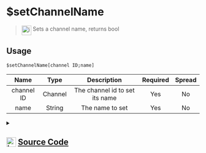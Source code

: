 # $setChannelName
> <img align="top" src="https://upload.wikimedia.org/wikipedia/commons/thumb/e/e4/Infobox_info_icon.svg/160px-Infobox_info_icon.svg.png?20150409153300" alt="image" width="25" height="auto"> Sets a channel name, returns bool
## Usage
```
$setChannelName[channel ID;name]
```
| Name | Type | Description | Required | Spread
| :---: | :---: | :---: | :---: | :---: |
channel ID | Channel | The channel id to set its name | Yes | No
name | String | The name to set | Yes | No
<details>
<summary>
    
## <img align="top" src="https://cdn4.iconfinder.com/data/icons/iconsimple-logotypes/512/github-512.png" alt="image" width="25" height="auto">  [Source Code](https://github.com/tryforge/ForgeScript-V2/blob/main/src/native/setChannelName.ts)
    
</summary>
    
```ts
import { BaseChannel, TextChannel } from "discord.js"
import { ArgType, NativeFunction, Return } from "../structures"
import noop from "../functions/noop"

export default new NativeFunction({
    name: "$setChannelName",
    version: "1.0.0",
    description: "Sets a channel name, returns bool",
    brackets: true,
    unwrap: true,
    args: [
        {
            name: "channel ID",
            description: "The channel id to set its name",
            rest: false,
            check: (i: BaseChannel) => "setName" in i,
            type: ArgType.Channel,
            required: true,
        },
        {
            name: "name",
            description: "The name to set",
            rest: false,
            required: true,
            type: ArgType.String,
        },
    ],
    async execute(_, [channel, name]) {
        return Return.success(!!(await (channel as TextChannel).setName(name).catch(noop)))
    },
})

```
    
</details>